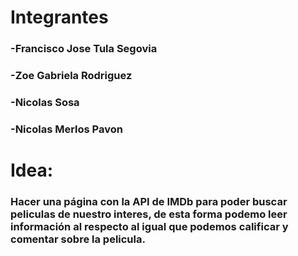 # Integrantes
### -Francisco Jose Tula Segovia
### -Zoe Gabriela Rodriguez
### -Nicolas Sosa
### -Nicolas Merlos Pavon
# Idea:
### Hacer una página con la API de IMDb para poder buscar peliculas de nuestro interes, de esta forma podemo leer información al respecto al igual que podemos calificar y comentar sobre la pelicula.

